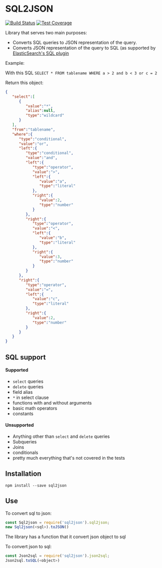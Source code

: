 # SQL2JSON

[![Build Status](https://travis-ci.org/resource-watch/sql2json.svg?branch=master)](https://travis-ci.org/resource-watch/sql2json)
[![Test Coverage](https://api.codeclimate.com/v1/badges/1999d7d2910273c0c7f4/test_coverage)](https://codeclimate.com/github/resource-watch/sql2json/test_coverage)

Library that serves two main purposes:
- Converts SQL queries to JSON representation of the query.
- Converts JSON representation of the query to SQL (as supported by [ElasticSearch's SQL plugin](https://github.com/NLPchina/elasticsearch-sql)

Example:

With this SQL
`SELECT * FROM tablename WHERE a > 2 and b < 3 or c = 2`

Return this object:

```json
{  
   "select":[  
      {  
         "value":"*",
         "alias":null,
         "type":"wildcard"
      }
   ],
   "from":"tablename",
   "where":{  
      "type":"conditional",
      "value":"or",
      "left":{  
         "type":"conditional",
         "value":"and",
         "left":{  
            "type":"operator",
            "value":">",
            "left":{  
               "value":"a",
               "type":"literal"
            },
            "right":{  
               "value":2,
               "type":"number"
            }
         },
         "right":{  
            "type":"operator",
            "value":"<",
            "left":{  
               "value":"b",
               "type":"literal"
            },
            "right":{  
               "value":3,
               "type":"number"
            }
         }
      },
      "right":{  
         "type":"operator",
         "value":"=",
         "left":{  
            "value":"c",
            "type":"literal"
         },
         "right":{  
            "value":2,
            "type":"number"
         }
      }
   }
}
```

## SQL support

#### Supported
- `select` queries
- `delete` queries
- field alias
- `*` in select clause
- functions with and without arguments
- basic math operators
- constants

#### Unsupported
- Anything other than `select` and `delete` queries
- Subqueries
- Joins
- conditionals
- pretty much everything that's not covered in the tests


## Installation

```
npm install --save sql2json
```

## Use

To convert sql to json:

```javascript
const Sql2json = require('sql2json').sql2json;
new Sql2json(<sql>).toJSON()
```

The library has a function that it convert json object to sql

To convert json to sql:

```javascript
const Json2sql = require('sql2json').json2sql;
Json2sql.toSQL(<object>)
```
